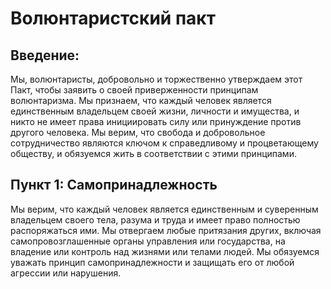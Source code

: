 Волюнтаристский пакт
=========================

Введение:
-------------

Мы, волюнтаристы, добровольно и торжественно утверждаем этот Пакт, чтобы заявить о своей приверженности принципам волюнтаризма. Мы признаем, что каждый человек является единственным владельцем своей жизни, личности и имущества, и никто не имеет права инициировать силу или принуждение против другого человека. Мы верим, что свобода и добровольное сотрудничество являются ключом к справедливому и процветающему обществу, и обязуемся жить в соответствии с этими принципами.

Пункт 1: Самопринадлежность
-------------------------

Мы верим, что каждый человек является единственным и суверенным владельцем своего тела, разума и труда и имеет право полностью распоряжаться ими. Мы отвергаем любые притязания других, включая самопровозглашенные органы управления или государства, на владение или контроль над жизнями или телами людей. Мы обязуемся уважать принцип самопринадлежности и защищать его от любой агрессии или нарушения.
